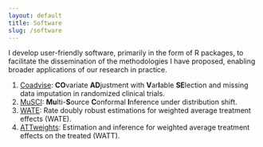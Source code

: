 ```yaml
---
layout: default
title: Software
slug: /software
---
```


I develop user-friendly software, primarily in the form of R packages, to facilitate the dissemination of the methodologies I have proposed, enabling broader applications of our research in practice.

<ol>	
<li><a href="https://github.com/yiliu1998/Coadvise" target="_blank"> Coadvise</a>: <b>CO</b>variate <b>AD</b>justment with <b>V</b>ar<b>I</b>able <b>SE</b>lection and missing data imputation in randomized clinical trials.
</li>


<li><a href="https://github.com/yiliu1998/MuSCI" target="_blank"> MuSCI</a>: <b>Mu</b>lti-<b>S</b>ource <b>C</b>onformal <b>I</b>nference under distribution shift. 
</li>

<li><a href="https://github.com/yiliu1998/WATE" target="_blank"> WATE</a>: Rate doubly robust estimations for weighted average treatment effects (WATE). 
</li>

<li><a href="https://github.com/yiliu1998/ATTweights" target="_blank"> ATTweights</a>: Estimation and inference for weighted average treatment effects on the treated (WATT).
</li>

</ol>
